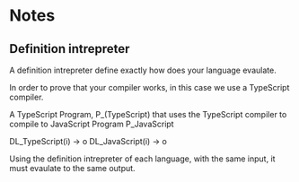 # Notes

## Definition intrepreter
A definition intrepreter define exactly how does your language evaulate. 

In order to prove that your compiler works, in this case we use a TypeScript compiler.

A TypeScript Program, P_(TypeScript) that uses the TypeScript compiler to compile to JavaScript Program P_JavaScript

DL_TypeScript(i) -> o
DL_JavaScript(i) -> o 

Using the definition intrepreter of each language, with the same input, it must evaulate to the same output.

